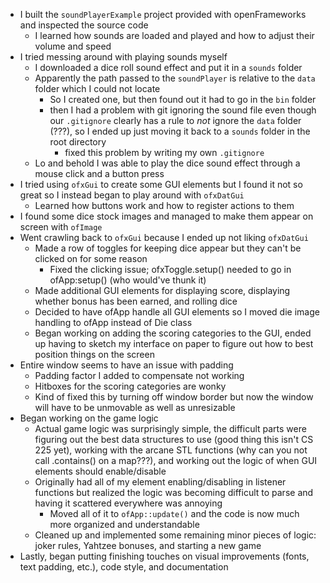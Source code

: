 * I built the `soundPlayerExample` project provided with openFrameworks and inspected the source code
    * I learned how sounds are loaded and played and how to adjust their volume and speed
* I tried messing around with playing sounds myself
    * I downloaded a dice roll sound effect and put it in a `sounds` folder
    * Apparently the path passed to the `soundPlayer` is relative to the `data` folder which I could not locate
        * So I created one, but then found out it had to go in the `bin` folder
        * then I had a problem with git ignoring the sound file even though our `.gitignore` clearly has a rule to _not_ ignore the `data` folder (???), so I ended up just moving it back to a `sounds` folder in the root directory
            * fixed this problem by writing my own `.gitignore`
    * Lo and behold I was able to play the dice sound effect through a mouse click and a button press
* I tried using `ofxGui` to create some GUI elements but I found it not so great so I instead began to play around with `ofxDatGui`
    * Learned how buttons work and how to register actions to them
* I found some dice stock images and managed to make them appear on screen with `ofImage`
* Went crawling back to `ofxGui` because I ended up not liking `ofxDatGui`
    * Made a row of toggles for keeping dice appear but they can't be clicked on for some reason
        * Fixed the clicking issue; ofxToggle.setup() needed to go in ofApp:setup() (who would've thunk it)
    * Made additional GUI elements for displaying score, displaying whether bonus has been earned, and rolling dice
    * Decided to have ofApp handle all GUI elements so I moved die image handling to ofApp instead of Die class
    * Began working on adding the scoring categories to the GUI, ended up having to sketch my interface on paper to figure out how to best position things on the screen
* Entire window seems to have an issue with padding
    * Padding factor I added to compensate not working
    * Hitboxes for the scoring categories are wonky
    * Kind of fixed this by turning off window border but now the window will have to be unmovable as well as unresizable
* Began working on the game logic
    * Actual game logic was surprisingly simple, the difficult parts were figuring out the best data structures to use (good thing this isn't CS 225 yet), working with the arcane STL functions (why can you not call .contains() on a map???), and working out the logic of when GUI elements should enable/disable
    * Originally had all of my element enabling/disabling in listener functions but realized the logic was becoming difficult to parse and having it scattered everywhere was annoying
        * Moved all of it to `ofApp::update()` and the code is now much more organized and understandable
    * Cleaned up and implemented some remaining minor pieces of logic: joker rules, Yahtzee bonuses, and starting a new game
* Lastly, began putting finishing touches on visual improvements (fonts, text padding, etc.), code style, and documentation